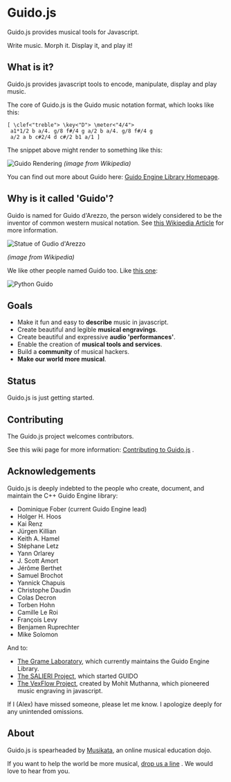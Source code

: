 Guido.js
========

Guido.js provides musical tools for Javascript. 

Write music. Morph it. Display it, and play it!

## What is it?

Guido.js provides javascript tools to encode, manipulate, display and play music.

The core of Guido.js is the Guido music notation format, which looks like this: 

    [ \clef<"treble"> \key<"D"> \meter<"4/4">
     a1*1/2 b a/4. g/8 f#/4 g a/2 b a/4. g/8 f#/4 g
     a/2 a b c#2/4 d c#/2 b1 a/1 ]

The snippet above might render to something like this:

![Guido Rendering](http://upload.wikimedia.org/wikipedia/en/8/84/GUIDO_music_notation_basic_example.gif)
_(image from Wikipedia)_
 
You can find out more about Guido here: [Guido Engine Library Homepage](http://guidolib.sourceforge.net/).

## Why is it called 'Guido'?

Guido is named for Guido d'Arezzo, the person widely considered to be the inventor of common western musical notation. See [this Wikipedia Article](http://en.wikipedia.org/wiki/Guido_of_Arezzo) for more information.

![Statue of Gudio d'Arezzo](http://upload.wikimedia.org/wikipedia/commons/thumb/2/2b/Statue_of_Guido_of_Arezzo.jpg/119px-Statue_of_Guido_of_Arezzo.jpg)

_(image from Wikipedia)_

We like other people named Guido too. Like [this one](http://en.wikipedia.org/wiki/Guido_van_Rossum):

![Python Guido](http://upload.wikimedia.org/wikipedia/commons/thumb/6/66/Guido_van_Rossum_OSCON_2006.jpg/160px-Guido_van_Rossum_OSCON_2006.jpg)

## Goals
- Make it fun and easy to **describe** music in javascript.
- Create beautiful and legible **musical engravings**.
- Create beautiful and expressive **audio 'performances'**.
- Enable the creation of **musical tools and services**.
- Build a **community** of musical hackers.
- **Make our world more musical**.

## Status
Guido.js is just getting started.

## Contributing
The Guido.js project welcomes contributors.

See this wiki page for more information: [Contributing to Guido.js](http://github.com/musikata/guido.js/wiki/Contributing-to-Guido.js) .

## Acknowledgements
Guido.js is deeply indebted to the people who create, document, and maintain the C++ Guido Engine library:

- Dominique Fober (current Guido Engine lead)
- Holger H. Hoos
- Kai Renz
- Jürgen Killian
- Keith A. Hamel
- Stéphane Letz
- Yann Orlarey
- J. Scott Amort
- Jérôme Berthet
- Samuel Brochot
- Yannick Chapuis
- Christophe Daudin
- Colas Decron
- Torben Hohn
- Camille Le Roi
- François Levy 
- Benjamen Ruprechter
- Mike Solomon

And to:
- [The Grame Laboratory](http://www.grame.fr/), which currently maintains the Guido Engine Library.
- [The SALIERI Project](http://www.salieri.org/), which started GUIDO
- [The VexFlow Project](http://vexflow.com/), created by Mohit Muthanna, which pioneered music engraving in javascript.

If I (Alex) have missed someone, please let me know. I apologize deeply for any unintended omissions.

## About
Guido.js is spearheaded by [Musikata](http://musikata.com), an online musical education dojo.

If you want to help the world be more musical, [drop us a line](http://musikata.com/contact.html) . We would love to hear from you.
